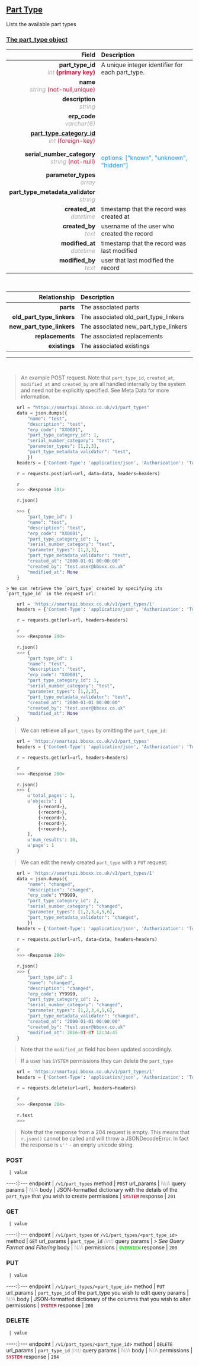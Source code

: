 ## <u>Part Type</u>
Lists the available part types


### <u>The part_type object</u>

Field | Description
------:|:------------
__part_type_id__ <br><font color="DarkGray">_int_</font> <font color="Crimson">__(primary key)__</font> | A unique integer identifier for each part_type.
__name__ <br><font color="DarkGray">_string_</font> <font color="Crimson">(not-null,unique)</font> | 
__description__ <br><font color="DarkGray">_string_</font> <font color="Crimson"></font> | 
__erp_code__ <br><font color="DarkGray">_varchar(6)_</font> <font color="Crimson"></font> | 
__<a href="/#part-type-category">part_type_category_id</a>__ <br><font color="DarkGray">_int_</font> <font color="Crimson">(foreign-key)</font> | 
__serial_number_category__ <br><font color="DarkGray">_string_</font> <font color="Crimson">(not-null)</font> | <br><font color="DodgerBlue">options: ["known", "unknown", "hidden"]</font>
__parameter_types__ <br><font color="DarkGray">_array_</font> <font color="Crimson"></font> | 
__part_type_metadata_validator__ <br><font color="DarkGray">_string_</font> <font color="Crimson"></font> | 
__created_at__  <br><font color="DarkGray">_datetime_</font> | timestamp that the record was created at
__created_by__  <br><font color="DarkGray">_text_</font>| username of the user who created the record
__modified_at__ <br><font color="DarkGray">_datetime_</font>| timestamp that the record was last modified
__modified_by__ <br><font color="DarkGray">_text_</font>| user that last modified the record

<br>

Relationship | Description
-------------:|:------------
__parts__ | The associated parts
__old_part_type_linkers__ | The associated old_part_type_linkers
__new_part_type_linkers__ | The associated new_part_type_linkers
__replacements__ | The associated replacements
__existings__ | The associated existings


<hr>
<br>

> An example POST request. Note that `part_type_id`, `created_at`, `modified_at` and `created_by` are all handled internally by the system and need not be explicitly specified. See Meta Data for more information.

```python
    url = "https://smartapi.bboxx.co.uk/v1/part_types"
    data = json.dumps({
		"name": "test",
		"description": "test",
		"erp_code": "XX0001",
		"part_type_category_id": 1,
		"serial_number_category": "test",
		"parameter_types": [1,2,3],
		"part_type_metadata_validator": "test",
		})
    headers = {'Content-Type': 'application/json', 'Authorization': 'Token token=A_VALID_TOKEN'}

    r = requests.post(url=url, data=data, headers=headers)

    r
    >>> <Response 201>

    r.json()

    >>> {
		"part_type_id": 1
		"name": "test",
		"description": "test",
		"erp_code": "XX0001",
		"part_type_category_id": 1,
		"serial_number_category": "test",
		"parameter_types": [1,2,3],
		"part_type_metadata_validator": "test",
		"created_at": "2000-01-01 00:00:00"
		"created_by": "test.user@bboxx.co.uk"
		"modified_at": None
	}
```

    > We can retrieve the `part_type` created by specifying its `part_type_id` in the request url:

```python
    url = 'https://smartapi.bboxx.co.uk/v1/part_types/1'
    headers = {'Content-Type': 'application/json', 'Authorization': 'Token token=A_VALID_TOKEN'}

    r = requests.get(url=url, headers=headers)

    r
    >>> <Response 200>

    r.json()
    >>> {
		"part_type_id": 1
		"name": "test",
		"description": "test",
		"erp_code": "XX0001",
		"part_type_category_id": 1,
		"serial_number_category": "test",
		"parameter_types": [1,2,3],
		"part_type_metadata_validator": "test",
		"created_at": "2000-01-01 00:00:00"
		"created_by": "test.user@bboxx.co.uk"
		"modified_at": None
	}
```

> We can retrieve all `part_types` by omitting the `part_type_id`:

```python
    url = 'https://smartapi.bboxx.co.uk/v1/part_types'
    headers = {'Content-Type': 'application/json', 'Authorization': 'Token token=A_VALID_TOKEN'}

    r = requests.get(url=url, headers=headers)

    r
    >>> <Response 200>

    r.json()
    >>> {
        u'total_pages': 1,
        u'objects': [
            {<record>},
            {<record>},
            {<record>},
            {<record>},
            {<record>},
        ],
        u'num_results': 10,
        u'page': 1
    }
```

> We can edit the newly created `part_type` with a `PUT` request:

```python
    url = 'https://smartapi.bboxx.co.uk/v1/part_types/1'
    data = json.dumps({
		"name": "changed",
		"description": "changed",
		"erp_code": YY9999,
		"part_type_category_id": 2,
		"serial_number_category": "changed",
		"parameter_types": [1,2,3,4,5,6],
		"part_type_metadata_validator": "changed",
		})
    headers = {'Content-Type': 'application/json', 'Authorization': 'Token token=A_VALID_TOKEN'}

    r = requests.put(url=url, data=data, headers=headers)

    r
    >>> <Response 200>

    r.json()
    >>> {
		"part_type_id": 1
		"name": "changed",
		"description": "changed",
		"erp_code": YY9999,
		"part_type_category_id": 2,
		"serial_number_category": "changed",
		"parameter_types": [1,2,3,4,5,6],
		"part_type_metadata_validator": "changed",
		"created_at": "2000-01-01 00:00:00"
		"created_by": "test.user@bboxx.co.uk"
		"modified_at": 2016-07-07 12:34:45
	}
```
> Note that the `modified_at` field has been updated accordingly.

> If a user has `SYSTEM` permissions they can delete the `part_type`

```python
    url = 'https://smartapi.bboxx.co.uk/v1/part_types/1'
    headers = {'Content-Type': 'application/json', 'Authorization': 'Token token=A_VALID_TOKEN'}

    r = requests.delete(url=url, headers=headers)

    r
    >>> <Response 204>

    r.text
    >>>
```
> Note that the response from a 204 request is empty. This means that `r.json()` cannot be called and will throw a JSONDecodeError. In fact the response is `u''` - an empty unicode string.



### POST
     | value
 ----:|:---
endpoint | `/v1/part_types`
method | `POST`
url_params | <font color="DarkGray">N/A</font>
query params | <font color="DarkGray">N/A</font>
body | JSON-formatted dictionary with the details of the `part_type` that you wish to create
permissions | <font color="Crimson">__`SYSTEM`__</font>
response | `201`

### GET
     | value
 ----:|:---
endpoint | `/v1/part_types` or `/v1/part_types/<part_type_id>`
method | `GET`
url_params | `part_type_id` <font color="DarkGray">_(int)_</font>
query params | *> See Query Format and Filtering*
body | <font color="DarkGray">N/A</font>
permissions | <font color="Jade">__`OVERVIEW`__</font>
response | `200`

### PUT
     | value
 ----:|:---
endpoint | `/v1/part_types/<part_type_id>`
method | `PUT`
url_params | `part_type_id` of the part_type you wish to edit
query params | <font color="DarkGray">N/A</font>
body | JSON-formatted dictionary of the columns that you wish to alter
permissions | <font color="Crimson">__`SYSTEM`__</font>
response | `200`

### DELETE
     | value
 ----:|:---
endpoint | `/v1/part_types/<part_type_id>`
method | `DELETE`
url_params | `part_type_id` <font color="DarkGray">_(int)_</font>
query params | <font color="DarkGray">N/A</font>
body | <font color="DarkGray">N/A</font>
permissions | <font color="Crimson">__`SYSTEM`__</font>
response | `204`

    